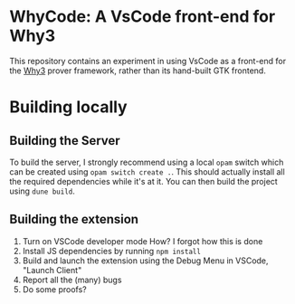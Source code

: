 # WhyCode: A VsCode front-end for Why3

This repository contains an experiment in using VsCode as a front-end for the [Why3](http://why3.lri.fr) prover framework, rather than its hand-built GTK frontend.

# Building locally

## Building the Server

To build the server, I strongly recommend using a local `opam` switch which can be created using `opam switch create .`.
This should actually install all the required dependencies while it's at it. You can then build the project using `dune build`.

## Building the extension

1. Turn on VSCode developer mode
  How? I forgot how this is done
2. Install JS dependencies by running `npm install`
3. Build and launch the extension using the Debug Menu in VSCode, "Launch Client"
4. Report all the (many) bugs
5. Do some proofs?
